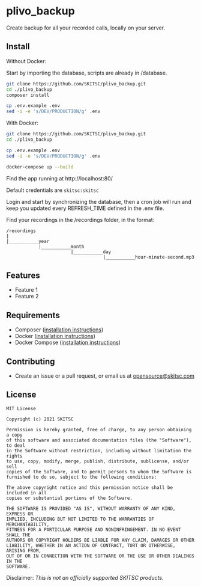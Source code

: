 # plivo_backup
Create backup for all your recorded calls, locally on your server.

## Install

Without Docker:

Start by importing the database, scripts are already in /database.

```bash
git clone https://github.com/SKITSC/plivo_backup.git
cd ./plivo_backup
composer install

cp .env.example .env
sed -i -e 's/DEV/PRODUCTION/g' .env
```

With Docker:
```bash
git clone https://github.com/SKITSC/plivo_backup.git
cd ./plivo_backup

cp .env.example .env
sed -i -e 's/DEV/PRODUCTION/g' .env

docker-compose up --build
```
Find the app running at http://localhost:80/

Default credentials are `skitsc:skitsc`

Login and start by synchronizing the database, then a cron job will run and keep you updated every REFRESH_TIME defined in the .env file.

Find your recordings in the /recordings folder, in the format:

```
/recordings
|
|___________year
            |___________month
                        |___________day
                                    |___________hour-minute-second.mp3
```

## Features

* Feature 1
* Feature 2

## Requirements

* Composer ([installation instructions](https://getcomposer.org/doc/00-intro.md))
* Docker ([installation instructions](https://docs.docker.com/install/))
* Docker Compose ([installation instructions](https://docs.docker.com/compose/install/))

## Contributing

* Create an issue or a pull request, or email us at opensource@skitsc.com

## License

```text
MIT License

Copyright (c) 2021 SKITSC

Permission is hereby granted, free of charge, to any person obtaining a copy
of this software and associated documentation files (the "Software"), to deal
in the Software without restriction, including without limitation the rights
to use, copy, modify, merge, publish, distribute, sublicense, and/or sell
copies of the Software, and to permit persons to whom the Software is
furnished to do so, subject to the following conditions:

The above copyright notice and this permission notice shall be included in all
copies or substantial portions of the Software.

THE SOFTWARE IS PROVIDED "AS IS", WITHOUT WARRANTY OF ANY KIND, EXPRESS OR
IMPLIED, INCLUDING BUT NOT LIMITED TO THE WARRANTIES OF MERCHANTABILITY,
FITNESS FOR A PARTICULAR PURPOSE AND NONINFRINGEMENT. IN NO EVENT SHALL THE
AUTHORS OR COPYRIGHT HOLDERS BE LIABLE FOR ANY CLAIM, DAMAGES OR OTHER
LIABILITY, WHETHER IN AN ACTION OF CONTRACT, TORT OR OTHERWISE, ARISING FROM,
OUT OF OR IN CONNECTION WITH THE SOFTWARE OR THE USE OR OTHER DEALINGS IN THE
SOFTWARE.
```

Disclaimer: _This is not an officially supported SKITSC products._